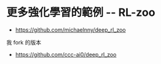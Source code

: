 # 更多強化學習的範例 -- RL-zoo

* https://github.com/michaelnny/deep_rl_zoo

我 fork 的版本

* https://github.com/ccc-ai0/deep_rl_zoo



